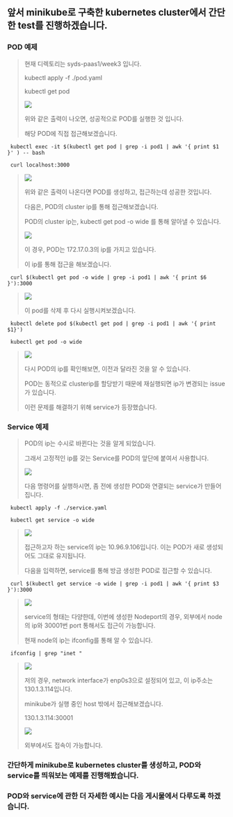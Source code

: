 ## 앞서 minikube로 구축한 kubernetes cluster에서 간단한 test를 진행하겠습니다.

### POD 예제
>
> 현재 디렉토리는 syds-paas1/week3 입니다.
>
> kubectl apply -f ./pod.yaml
>
> kubectl get pod
> 
> <img src="/images/17.JPG">
>
> 위와 같은 출력이 나오면, 성공적으로 POD를 실행한 것 입니다.
>
> 해당 POD에 직접 접근해보겠습니다.
```
 kubectl exec -it $(kubectl get pod | grep -i pod1 | awk '{ print $1 }' ) -- bash
 
 curl localhost:3000
``` 
> <img src="/images/18.JPG">
> 
> 위와 같은 출력이 나온다면 POD를 생성하고, 접근하는데 성공한 것입니다.
> 
> 다음은, POD의 cluster ip를 통해 접근해보겠습니다.
> 
> POD의 cluster ip는, kubectl get pod -o wide 를 통해 알아낼 수 있습니다.
> 
> <img src="/images/20.JPG">
> 
> 이 경우, POD는 172.17.0.3의 ip를 가지고 있습니다.
>
> 이 ip를 통해 접근을 해보겠습니다.
``` 
 curl $(kubectl get pod -o wide | grep -i pod1 | awk '{ print $6 }'):3000
``` 
> <img src="/images/19.JPG">
>
> 이 pod를 삭제 후 다시 실행시켜보겠습니다.
```
 kubectl delete pod $(kubectl get pod | grep -i pod1 | awk '{ print $1}')
 
 kubectl get pod -o wide
```
> <img src="/images/21.JPG">
> 
> 다시 POD의 ip를 확인해보면, 이전과 달라진 것을 알 수 있습니다.
> 
> POD는 동적으로 clusterip를 할당받기 때문에 재실행되면 ip가 변경되는 issue가 있습니다.
>
> 이런 문제를 해결하기 위해 service가 등장했습니다.
>
### Service 예제
>
> POD의 ip는 수시로 바뀐다는 것을 알게 되었습니다.
> 
> 그래서 고정적인 ip를 갖는 Service를 POD의 앞단에 붙여서 사용합니다.
> 
> <img src="/images/22.jpg">
> 
> 다음 명령어를 실행하시면, 좀 전에 생성한 POD와 연결되는 service가 만들어집니다.
``` 
 kubectl apply -f ./service.yaml

 kubectl get service -o wide
``` 
> <img src="/images/23.JPG">
> 
> 접근하고자 하는 service의 ip는 10.96.9.106입니다. 이는 POD가 새로 생성되어도 그대로 유지됩니다.
> 
> 다음을 입력하면, service를 통해 방금 생성한 POD로 접근할 수 있습니다.
``` 
 curl $(kubectl get service -o wide | grep -i pod1 | awk '{ print $3 }'):3000
``` 
> <img src="/images/24.JPG">
> 
> service의 형태는 다양한데, 이번에 생성한 Nodeport의 경우, 외부에서 node의 ip와 30001번 port 통해서도 접근이 가능합니다.
> 
> 현재 node의 ip는 ifconfig를 통해 알 수 있습니다.
``` 
 ifconfig | grep "inet "
``` 
> <img src="/images/25.JPG">
>
> 저의 경우, network interface가 enp0s3으로 설정되어 있고, 이 ip주소는 130.1.3.114입니다.
>
> minikube가 실행 중인 host 밖에서 접근해보겠습니다.
> 
> 130.1.3.114:30001
> 
> <img src="/images/26.JPG">
> 
> 외부에서도 접속이 가능합니다.
>
### 간단하게 minikube로 kubernetes cluster를 생성하고, POD와 service를 띄워보는 예제를 진행해봤습니다.

### POD와 service에 관한 더 자세한 예시는 다음 게시물에서 다루도록 하겠습니다.
